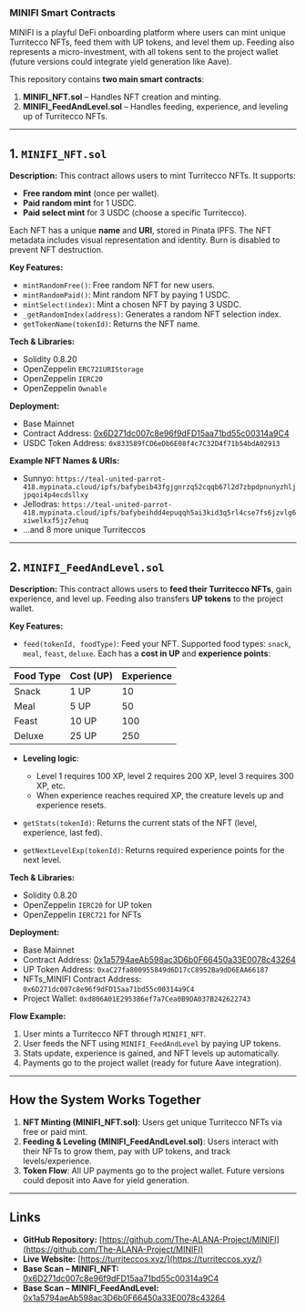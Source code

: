 ### MINIFI Smart Contracts

MINIFI is a playful DeFi onboarding platform where users can mint unique Turritecco NFTs, feed them with UP tokens, and level them up. Feeding also represents a micro-investment, with all tokens sent to the project wallet (future versions could integrate yield generation like Aave).

This repository contains **two main smart contracts**:

1. **MINIFI_NFT.sol** – Handles NFT creation and minting.
2. **MINIFI_FeedAndLevel.sol** – Handles feeding, experience, and leveling up of Turritecco NFTs.

---

## 1. `MINIFI_NFT.sol`

**Description:**
This contract allows users to mint Turritecco NFTs. It supports:

* **Free random mint** (once per wallet).
* **Paid random mint** for 1 USDC.
* **Paid select mint** for 3 USDC (choose a specific Turritecco).

Each NFT has a unique **name** and **URI**, stored in Pinata IPFS. The NFT metadata includes visual representation and identity. Burn is disabled to prevent NFT destruction.

**Key Features:**

* `mintRandomFree()`: Free random NFT for new users.
* `mintRandomPaid()`: Mint random NFT by paying 1 USDC.
* `mintSelect(index)`: Mint a chosen NFT by paying 3 USDC.
* `_getRandomIndex(address)`: Generates a random NFT selection index.
* `getTokenName(tokenId)`: Returns the NFT name.

**Tech & Libraries:**

* Solidity 0.8.20
* OpenZeppelin `ERC721URIStorage`
* OpenZeppelin `IERC20`
* OpenZeppelin `Ownable`

**Deployment:**

* Base Mainnet
* Contract Address: [0x6D271dc007c8e96f9dFD15aa71bd55c00314a9C4](https://basescan.org/address/0x6D271dc007c8e96f9dFD15aa71bd55c00314a9C4#code)
* USDC Token Address: `0x833589fCD6eDb6E08f4c7C32D4f71b54bdA02913`

**Example NFT Names & URIs:**

* Sunnyo: `https://teal-united-parrot-418.mypinata.cloud/ipfs/bafybeib43fgjgnrzq52cqqb67l2d7zbpdpnunyzhljjpqoi4p4ecdsllxy`
* Jellodras: `https://teal-united-parrot-418.mypinata.cloud/ipfs/bafybeihdd4epuqqh5ai3kid3q5rl4cse7fs6jzvlg6xiwelkxf5jz7ehuq`
* …and 8 more unique Turriteccos

---

## 2. `MINIFI_FeedAndLevel.sol`

**Description:**
This contract allows users to **feed their Turritecco NFTs**, gain experience, and level up. Feeding also transfers **UP tokens** to the project wallet.

**Key Features:**

* `feed(tokenId, foodType)`: Feed your NFT. Supported food types: `snack`, `meal`, `feast`, `deluxe`. Each has a **cost in UP** and **experience points**:

| Food Type | Cost (UP) | Experience |
| --------- | --------- | ---------- |
| Snack     | 1 UP      | 10         |
| Meal      | 5 UP      | 50         |
| Feast     | 10 UP     | 100        |
| Deluxe    | 25 UP     | 250        |

* **Leveling logic**:

  * Level 1 requires 100 XP, level 2 requires 200 XP, level 3 requires 300 XP, etc.
  * When experience reaches required XP, the creature levels up and experience resets.

* `getStats(tokenId)`: Returns the current stats of the NFT (level, experience, last fed).

* `getNextLevelExp(tokenId)`: Returns required experience points for the next level.

**Tech & Libraries:**

* Solidity 0.8.20
* OpenZeppelin `IERC20` for UP token
* OpenZeppelin `IERC721` for NFTs

**Deployment:**

* Base Mainnet
* Contract Address: [0x1a5794aeAb598ac3D6b0F66450a33E0078c43264](https://basescan.org/address/0x1a5794aeAb598ac3D6b0F66450a33E0078c43264#code)
* UP Token Address: `0xaC27fa800955849d6D17cC8952Ba9dD6EAA66187`
* NFTs_MINIFI Contract Address: `0x6D271dc007c8e96f9dFD15aa71bd55c00314a9C4`
* Project Wallet: `0xd806A01E295386ef7a7Cea0B9DA037B242622743`

**Flow Example:**

1. User mints a Turritecco NFT through `MINIFI_NFT`.
2. User feeds the NFT using `MINIFI_FeedAndLevel` by paying UP tokens.
3. Stats update, experience is gained, and NFT levels up automatically.
4. Payments go to the project wallet (ready for future Aave integration).

---

## How the System Works Together

1. **NFT Minting (MINIFI_NFT.sol)**: Users get unique Turritecco NFTs via free or paid mint.
2. **Feeding & Leveling (MINIFI_FeedAndLevel.sol)**: Users interact with their NFTs to grow them, pay with UP tokens, and track levels/experience.
3. **Token Flow**: All UP payments go to the project wallet. Future versions could deposit into Aave for yield generation.

---

## Links

* **GitHub Repository:** [https://github.com/The-ALANA-Project/MINIFI](https://github.com/The-ALANA-Project/MINIFI)
* **Live Website:** [https://turriteccos.xyz/](https://turriteccos.xyz/)
* **Base Scan – MINIFI_NFT:** [0x6D271dc007c8e96f9dFD15aa71bd55c00314a9C4](https://basescan.org/address/0x6D271dc007c8e96f9dFD15aa71bd55c00314a9C4#code)
* **Base Scan – MINIFI_FeedAndLevel:** [0x1a5794aeAb598ac3D6b0F66450a33E0078c43264](https://basescan.org/address/0x1a5794aeAb598ac3D6b0F66450a33E0078c43264#code)
